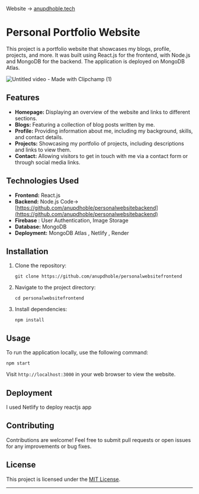 Website -> [anupdhoble.tech](https://anupdhoble.tech)

# Personal Portfolio Website

This project is a portfolio website that showcases my blogs, profile, projects, and more. It was built using React.js for the frontend, with Node.js and MongoDB for the backend. The application is deployed on MongoDB Atlas.


![Untitled video - Made with Clipchamp (1)](https://github.com/anupdhoble/personalwebsitefrontend/assets/83175840/82b86fcb-1a0c-4af6-a3d8-c37e379df4e4)



## Features

- **Homepage:** Displaying an overview of the website and links to different sections.
- **Blogs:** Featuring a collection of blog posts written by me.
- **Profile:** Providing information about me, including my background, skills, and contact details.
- **Projects:** Showcasing my portfolio of projects, including descriptions and links to view them.
- **Contact:** Allowing visitors to get in touch with me via a contact form or through social media links.

## Technologies Used

- **Frontend:** React.js
- **Backend:** Node.js Code-> [https://github.com/anupdhoble/personalwebsitebackend](https://github.com/anupdhoble/personalwebsitebackend)
- **Firebase** : User Authentication, Image Storage
- **Database:** MongoDB
- **Deployment:** MongoDB Atlas , Netlify , Render

## Installation

1. Clone the repository:
   ```
   git clone https://github.com/anupdhoble/personalwebsitefrontend
   ```
2. Navigate to the project directory:
   ```
   cd personalwebsitefrontend
   ```
3. Install dependencies:
   ```
   npm install
   ```



## Usage

To run the application locally, use the following command:

```
npm start
```

Visit `http://localhost:3000` in your web browser to view the website.

## Deployment

I used Netlify to deploy reactjs app

## Contributing

Contributions are welcome! Feel free to submit pull requests or open issues for any improvements or bug fixes.

## License

This project is licensed under the [MIT License](LICENSE).

---
